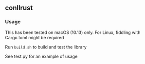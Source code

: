 ## conllrust

### Usage

This has been tested on macOS (10.13) only. For Linux, fiddling with Cargo.toml might be required

Run `build.sh` to build and test the library

See test.py for an example of usage
